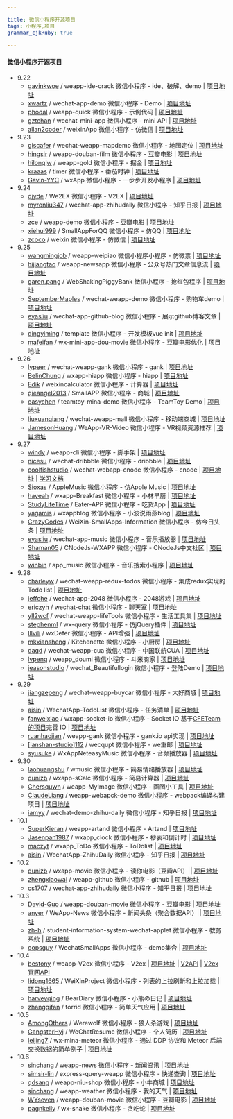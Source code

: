 ```yaml
---

title: 微信小程序开源项目 
tags: 小程序,项目
grammar_cjkRuby: true

---
```


#### **微信小程序开源项目** 

 - 9.22
   -  [gavinkwoe][1] / weapp-ide-crack 微信小程序 - ide、破解、demo | [项目地址][2]
   - [xwartz][3] / wechat-app-demo 微信小程序 - Demo | [项目地址][4]
   - [phodal][5] / weapp-quick 微信小程序 - 示例代码 | [项目地址][6]
   - [gztchan][7] / wechat-mini-app 微信小程序 - mini API | [项目地址][8]
   - [allan2coder][9] / weixinApp 微信小程序 - 仿微信 | [项目地址][10]
 - 9.23
    - [giscafer][11] / wechat-weapp-mapdemo 微信小程序 - 地图定位 | [项目地址][12]
    - [hingsir][13] / weapp-douban-film 微信小程序 - 豆瓣电影 | [项目地址][14]
    - [hilongjw][15] / weapp-gold 微信小程序 - 掘金 | [项目地址][16]
    - [kraaas][17] / timer 微信小程序 - 番茄时钟 | [项目地址][18]
    - [Gavin-YYC][19] / wxApp 微信小程序 - 一步步开发小程序 | [项目地址][20]
 - 9.24
   - [djyde][21] / We2EX 微信小程序 - V2EX | [项目地址][22]
   - [myronliu347][23] / wechat-app-zhihudaily 微信小程序 - 知乎日报 | [项目地址][24]
   - [zce][25] / weapp-demo 微信小程序 - 豆瓣电影 | [项目地址][26]
   - [xiehui999][27] / SmallAppForQQ 微信小程序 - 仿QQ | [项目地址][28]
   - [zcoco][29] / weixin 微信小程序 - 仿微信 | [项目地址][30]
 - 9.25
   - [wangmingjob][31] / weapp-weipiao 微信小程序小程序 - 仿微票 | [项目地址][32] 
   - [hijiangtao][33] / weapp-newsapp 微信小程序 - 公众号热门文章信息流 | [项目地址][34]
   - [garen.pang][35] / WebShakingPiggyBank 微信小程序 - 抢红包程序 | [项目地址][36]
   - [SeptemberMaples][37] / wechat-weapp-demo 微信小程序 - 购物车demo | [项目地址][38]
   - [eyasliu][39] / wechat-app-github-blog 微信小程序 - 展示github博客文章 | [项目地址][40]
   - [dingyiming][41] / template 微信小程序 - 开发模板vue init | [项目地址][42]
   - [mafeifan][43] / wx-mini-app-dou-movie 微信小程序 - [豆瓣电影][44]优化 | 项目地址
 - 9.26
   - [lypeer][45] / wechat-weapp-gank 微信小程序 - gank | [项目地址][46]
   - [BelinChung][47] / wxapp-hiapp 微信小程序 - hiapp | [项目地址][48]
   - [Edik][49] / weixincalculator 微信小程序 - 计算器 | [项目地址][50]
   - [qieangel2013][51] / SmallAPP 微信小程序 - 商城 | [项目地址][52]
   - [easychen][53] / teamtoy-mina-demo 微信小程序 - TeamToy Demo | [项目地址][54]
   - [liuxuanqiang][55] / wechat-weapp-mall 微信小程序 - 移动端商城 | [项目地址][56]
   - [JamesonHuang][57] / WeApp-VR-Video 微信小程序 - VR视频资源推荐 | [项目地址][58]
 - 9.27
   - [windy][59] / weapp-cli 微信小程序 - 脚手架 | [项目地址][60]
   - [nicesu][61] / wechat-dribbble 微信小程序 - dribbble | [项目地址][62]
   - [coolfishstudio][63] / wechat-webapp-cnode 微信小程序 - cnode |  [项目地址][64] | [学习文档][65]
   - [Sioxas][66] / AppleMusic 微信小程序 - 仿Apple Music | [项目地址][67]
   - [hayeah][68] / wxapp-Breakfast 微信小程序 - 小林早厨 | [项目地址][69]
   - [StudyLifeTime][70] / Eater-APP 微信小程序 - 吃货App | [项目地址][71]
   - [yagamis][72] / wxappblog 微信小程序 - 小波说雨燕blog | [项目地址][73]
   - [CrazyCodes][74] / WeiXin-SmallApps-Information 微信小程序 - 仿今日头条 | [项目地址][75]
   - [eyasliu][76] / wechat-app-music 微信小程序 - 音乐播放器 | [项目地址][77]
   - [Shaman05][78] / CNodeJs-WXAPP 微信小程序 - CNodeJs中文社区 | [项目地址][79]
   - [winbin][80] / app_music 微信小程序 - 音乐搜索小程序 | [项目地址][81]
 - 9.28
    - [charleyw][82] / wechat-weapp-redux-todos 微信小程序 - 集成redux实现的Todo list | [项目地址][83]
    - [jeffche][84] / wechat-app-2048 微信小程序 - 2048游戏 | [项目地址][85]
    - [ericzyh][86] / wechat-chat 微信小程序 - 聊天室 | [项目地址][87]
    - [yll2wcf][88] / wechat-weapp-lifeTools 微信小程序 - 生活工具集 | [项目地址][89]
    - [stephenml][90] / wx-query 微信小程序 - 仿jQuery插件 | [项目地址][91]
    - [Illvili][92] / wxDefer 微信小程序 - API增强 | [项目地址][93]
    - [mkxiansheng][94] / Kitchenette  微信小程序 - 小厨房 | [项目地址][95]
    - [daqd][96] / wechat-weapp-cua 微信小程序 - 中国联航CUA | [项目地址][97]
    - [lvpeng][98] / weapp_doumi 微信小程序 - 斗米商家 | [项目地址][99]
    - [jeasonstudio][100] / wechat_Beautifullogin 微信小程序 - 登陆Demo | [项目地址][101]
 - 9.29
   - [jiangzepeng][102] / wechat-weapp-buycar 微信小程序 - 大好商城 | [项目地址][103]
   - [aisin][104] / WechatApp-TodoList 微信小程序 - 任务清单 | [项目地址][105]
   - [fanweixiao][106] / wxapp-socket-io 微信小程序 - Socket IO 基于[CFETeam的项目][107]完善 IO | [项目地址][108]
   - [ruanhaojian][109] / weapp-gank 微信小程序 - gank.io api实现 | [项目地址][110]
   - [[lanshan-studio][111]][112] / wecqupt 微信小程序 - we重邮 | [项目地址][113]
   - [syusuke][114] / WxAppNeteasyMusic 微信小程序 - 音频播放器 | [项目地址][115]
 - 9.30
   - [laohuangshu][116] / wmusic 微信小程序 - 简易情绪播放器 | [项目地址][117]
   - [dunizb][118] / wxapp-sCalc 微信小程序 - 简易计算器 | [项目地址][119]
   - [Chersquwn][120] / weapp-MyImage 微信小程序 - 画图小工具 | [项目地址][121]
   - [ClaudeLiang][122] / weapp-webapck-demo 微信小程序 - webpack编译构建项目 | [项目地址][123]
   - [iamyy][124] / wechat-demo-zhihu-daily 微信小程序 - 知乎日报 | [项目地址][125]
 - 10.1
   - [SuperKieran][126] / weapp-artand 微信小程序 - Artand | [项目地址][127]
   - [Jasenpan1987][128] / wxapp_clock 微信小程序 - 秒表和倒计时 | [项目地址][129]
   - [maczyt][130] / wxapp_ToDo 微信小程序 - ToDolist | [项目地址][131]
   - [aisin][132] / WechatApp-ZhihuDaily 微信小程序 - 知乎日报 | [项目地址][133]
 - 10.2
   - [dunizb][134] / wxapp-movie 微信小程序 - 读你电影（豆瓣API） | [项目地址][135]
   - [zhengxiaowai][136] / weapp-github 微信小程序 - github | [项目地址][137]
   - [cs1707][138] / wechat-app-zhihudaily 微信小程序 - 知乎日报 | [项目地址][139]
 - 10.3
   - [David-Guo][140] / weapp-douban-movie 微信小程序 - 豆瓣电影 | [项目地址][141]
   - [anyer][142] / WeApp-News 微信小程序 - 新闻头条（聚合数据API） | [项目地址][143] 
   - [zh-h][144] / student-information-system-wechat-applet 微信小程序 - 教务系统 | [项目地址][145]
   - [oopsguy][146] / WechatSmallApps 微信小程序 - demo集合 | [项目地址][147]
 - 10.4
   - [bestony][148] / weapp-V2ex 微信小程序 - V2ex | [项目地址][149] | [V2API][150] | [V2ex 官网API][151]
   - [lidong1665][152] / WeiXinProject 微信小程序 - 列表的上拉刷新和上拉加载 | [项目地址][153] 
   - [harveyqing][154] / BearDiary 微信小程序 - 小熊の日记 | [项目地址][155]
   - [zhangqifan][156] / torrid 微信小程序 - 简单天气应用 | [项目地址][157]
 - 10.5
   - [AmongOthers][158] / Werewolf 微信小程序 - 狼人杀游戏 | [项目地址][159]
   - [GangsterHyj][160] / WeChatResume 微信小程序 - 个人简历 | [项目地址][161]
   - [leijing7][162] / wx-mina-meteor 微信小程序 - 通过 DDP 协议和 Meteor 后端交换数据的简单例子 | [项目地址][163]
 - 10.6
   - [sinchang][164] / weapp-news 微信小程序 - 新闻资讯 | [项目地址][165]
   - [simsir-lin][166] / express-query-weapp 微信小程序 - 快递查询 | [项目地址][167]
   - [qdsang][168] / weapp-niu-shop 微信小程序 - 小牛商城 | [项目地址][169]
   - [sinchang][170] / weapp-weather 微信小程序 - 我的天气 | [项目地址][171]
   - [WYseven][172] / weapp-douban-movie 微信小程序 - 豆瓣电影 | [项目地址][173]
   - [pagnkelly][174] / wx-snake 微信小程序 - 贪吃蛇 | [项目地址][175]


  [1]: https://github.com/gavinkwoe
  [2]: https://github.com/gavinkwoe/weapp-ide-crack
  [3]: https://github.com/xwartz
  [4]: https://github.com/xwartz/wechat-app-demo
  [5]: https://github.com/phodal
  [6]: https://github.com/phodal/weapp-quick
  [7]: https://github.com/gztchan
  [8]: https://github.com/gztchan/wechat-mini-app
  [9]: https://github.com/allan2coder
  [10]: https://github.com/allan2coder/weixinApp
  [11]: https://github.com/giscafer
  [12]: https://github.com/giscafer/wechat-weapp-mapdemo
  [13]: https://github.com/hingsir
  [14]: https://github.com/hingsir/weapp-douban-film
  [15]: https://github.com/hilongjw
  [16]: https://github.com/hilongjw/weapp-gold/commits/master
  [17]: https://github.com/kraaas
  [18]: https://github.com/kraaas/timer
  [19]: https://github.com/Gavin-YYC
  [20]: https://github.com/Gavin-YYC/wxApp
  [21]: https://github.com/djyde
  [22]: https://github.com/djyde/We2EX
  [23]: https://github.com/myronliu347
  [24]: https://github.com/myronliu347/wechat-app-zhihudaily
  [25]: https://github.com/zce
  [26]: https://github.com/zce/weapp-demo
  [27]: https://github.com/xiehui999
  [28]: https://github.com/xiehui999/SmallAppForQQ
  [29]: http://git.oschina.net/zcoco
  [30]: http://git.oschina.net/zcoco/weixin/
  [31]: https://github.com/wangmingjob
  [32]: https://github.com/wangmingjob/weapp-weipiao
  [33]: https://github.com/hijiangtao
  [34]: https://github.com/hijiangtao/weapp-newsapp
  [35]: http://git.oschina.net/garen_git
  [36]: http://git.oschina.net/garen_git/WebWechat
  [37]: https://github.com/SeptemberMaples
  [38]: https://github.com/SeptemberMaples/wechat-weapp-demo
  [39]: https://github.com/eyasliu
  [40]: https://github.com/eyasliu/wechat-app-github-blog
  [41]: https://github.com/dingyiming
  [42]: https://github.com/dingyiming/template
  [43]: https://github.com/mafeifan
  [44]: https://github.com/zce/weapp-demo
  [45]: https://github.com/lypeer
  [46]: https://github.com/lypeer/wechat-weapp-gank
  [47]: https://github.com/BelinChung
  [48]: https://github.com/BelinChung/wxapp-hiapp
  [49]: http://git.oschina.net/edik
  [50]: http://git.oschina.net/edik/weixincalculator
  [51]: https://git.oschina.net/qieangel2013
  [52]: https://git.oschina.net/qieangel2013/SmallAPP
  [53]: https://github.com/easychen
  [54]: https://github.com/easychen/teamtoy-mina-demo
  [55]: https://github.com/liuxuanqiang
  [56]: https://github.com/liuxuanqiang/wechat-weapp-mall
  [57]: https://github.com/JamesonHuang
  [58]: https://github.com/JamesonHuang/WeApp-VR-Video
  [59]: https://github.com/windy
  [60]: https://github.com/windy/weapp-cli
  [61]: https://github.com/nicesu
  [62]: https://github.com/nicesu/wechat-dribbble
  [63]: https://github.com/coolfishstudio
  [64]: https://github.com/coolfishstudio/wechat-webapp-cnode
  [65]: https://github.com/coolfishstudio/wechat-webapp-cnode/blob/master/study.md
  [66]: https://github.com/Sioxas
  [67]: https://github.com/Sioxas/AppleMusic
  [68]: https://git.oschina.net/hayeah
  [69]: https://git.oschina.net/hayeah/wxapp-Breakfast
  [70]: https://github.com/StudyLifeTime
  [71]: https://github.com/StudyLifeTime/Eater-APP
  [72]: https://github.com/yagamis
  [73]: https://github.com/yagamis/wxappblog
  [74]: https://github.com/CrazyCodes
  [75]: https://github.com/CrazyCodes/WeiXin-SmallApps-Information
  [76]: https://github.com/eyasliu
  [77]: https://github.com/eyasliu/wechat-app-music
  [78]: https://github.com/Shaman05
  [79]: https://github.com/Shaman05/CNodeJs-WXAPP
  [80]: https://github.com/winbin
  [81]: https://github.com/winbin/app_music
  [82]: https://github.com/charleyw
  [83]: https://github.com/charleyw/wechat-weapp-redux-todos
  [84]: https://github.com/jeffche
  [85]: https://github.com/jeffche/wechat-app-2048
  [86]: https://github.com/ericzyh
  [87]: https://github.com/ericzyh/wechat-chat
  [88]: https://github.com/yll2wcf
  [89]: https://github.com/yll2wcf/wechat-weapp-lifeTools
  [90]: https://github.com/stephenml
  [91]: https://github.com/stephenml/wx-query
  [92]: https://github.com/Illvili
  [93]: https://github.com/Illvili/wxDefer
  [94]: https://github.com/mkxiansheng
  [95]: https://github.com/mkxiansheng/Kitchenette
  [96]: https://github.com/daqd
  [97]: https://github.com/daqd/wechat-weapp-cua
  [98]: https://github.com/lvpeng
  [99]: https://github.com/lvpeng/weapp_doumi
  [100]: https://github.com/jeasonstudio
  [101]: https://github.com/jeasonstudio/wechat_Beautifullogin
  [102]: https://github.com/jiangzepeng
  [103]: https://github.com/jiangzepeng/wechat-buycar
  [104]: https://github.com/aisin
  [105]: https://github.com/aisin/WechatApp-TodoList
  [106]: https://github.com/fanweixiao
  [107]: https://github.com/CFETeam/weapp-demo-websocket
  [108]: https://github.com/fanweixiao/wxapp-socket-io
  [109]: https://github.com/ruanhaojian
  [110]: https://github.com/ruanhaojian/weapp-gank
  [111]: https://github.com/lanshan-studio
  [112]: https://github.com/lanshan-studio
  [113]: https://github.com/lanshan-studio/wecqupt
  [114]: https://github.com/syusuke
  [115]: https://github.com/syusuke/WxAppNeteasyMusic
  [116]: https://git.oschina.net/laohuangshu
  [117]: https://git.oschina.net/laohuangshu/wmusic
  [118]: https://github.com/dunizb
  [119]: https://github.com/dunizb/wxapp-sCalc
  [120]: https://github.com/Chersquwn
  [121]: https://github.com/Chersquwn/weapp-MyImage
  [122]: https://github.com/ClaudeLiang
  [123]: https://github.com/ClaudeLiang/weapp-webapck-demo
  [124]: https://github.com/iamyy
  [125]: https://github.com/iamyy/wechat-demo-zhihu-daily
  [126]: https://github.com/SuperKieran
  [127]: https://github.com/SuperKieran/weapp-artand
  [128]: https://github.com/Jasenpan1987
  [129]: https://github.com/Jasenpan1987/wxapp_clock
  [130]: https://github.com/maczyt
  [131]: https://github.com/maczyt/wxapp_ToDo
  [132]: https://github.com/aisin
  [133]: https://github.com/aisin/WechatApp-ZhihuDaily
  [134]: https://github.com/dunizb
  [135]: https://github.com/dunizb/wxapp-movie
  [136]: https://github.com/zhengxiaowai
  [137]: https://github.com/zhengxiaowai/weapp-github
  [138]: https://github.com/cs1707
  [139]: https://github.com/cs1707/wechat-app-zhihudaily
  [140]: https://github.com/David-Guo
  [141]: https://github.com/David-Guo/weapp-douban-movie
  [142]: https://github.com/anyer
  [143]: https://github.com/anyer/WeApp-News
  [144]: https://github.com/zh-h
  [145]: https://github.com/zh-h/student-information-system-wechat-applet
  [146]: https://github.com/oopsguy
  [147]: https://github.com/oopsguy/WechatSmallApps
  [148]: https://github.com/bestony
  [149]: https://github.com/bestony/weapp-V2ex
  [150]: https://github.com/bestony/V2API
  [151]: https://www.v2ex.com/p/7v9TEc53
  [152]: https://github.com/lidong1665
  [153]: https://github.com/lidong1665/WeiXinProject
  [154]: https://github.com/harveyqing
  [155]: https://github.com/harveyqing/BearDiary
  [156]: https://github.com/zhangqifan
  [157]: https://github.com/zhangqifan/torrid
  [158]: https://github.com/AmongOthers
  [159]: https://github.com/AmongOthers/Werewolf
  [160]: https://github.com/GangsterHyj
  [161]: https://github.com/GangsterHyj/WeChatResume
  [162]: https://github.com/leijing7
  [163]: https://github.com/leijing7/wx-mina-meteor
  [164]: https://github.com/sinchang
  [165]: https://github.com/sinchang/weapp-news
  [166]: https://github.com/simsir-lin
  [167]: https://github.com/simsir-lin/express-query-weapp
  [168]: https://github.com/qdsang
  [169]: https://github.com/qdsang/weapp-niu-shop
  [170]: https://github.com/sinchang
  [171]: https://github.com/sinchang/weapp-weather
  [172]: https://github.com/WYseven
  [173]: https://github.com/WYseven/weapp-douban-movie
  [174]: https://github.com/pagnkelly
  [175]: https://github.com/pagnkelly/wx-snake